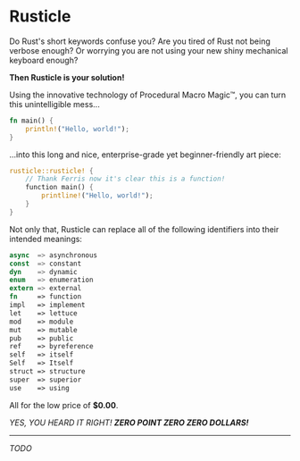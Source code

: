 # Rusticle

Do Rust's short keywords confuse you? Are you tired of Rust not being verbose enough? Or worrying
you are not using your new shiny mechanical keyboard enough?

**Then Rusticle is your solution!**

Using the innovative technology of Procedural Macro Magic:tm:, you can turn this unintelligible
mess...

```rust
fn main() {
    println!("Hello, world!");
}
```

...into this long and nice, enterprise-grade yet beginner-friendly art piece:

```rust
rusticle::rusticle! {
    // Thank Ferris now it's clear this is a function!
    function main() {
        printline!("Hello, world!");
    }
}
```

Not only that, Rusticle can replace all of the following identifiers into their intended meanings:

```rust
async  => asynchronous
const  => constant
dyn    => dynamic
enum   => enumeration
extern => external
fn     => function
impl   => implement
let    => lettuce
mod    => module
mut    => mutable
pub    => public
ref    => byreference
self   => itself
Self   => Itself
struct => structure
super  => superior
use    => using
```

All for the low price of **$0.00**.

_YES, YOU HEARD IT RIGHT! **ZERO POINT ZERO ZERO DOLLARS!**_

---

_TODO_
